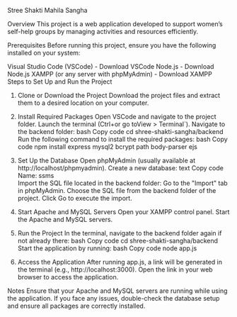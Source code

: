 Stree Shakti Mahila Sangha

Overview
This project is a web application developed to support women’s self-help groups by managing activities and resources efficiently.

Prerequisites
Before running this project, ensure you have the following installed on your system:

Visual Studio Code (VSCode) - Download VSCode
Node.js - Download Node.js
XAMPP (or any server with phpMyAdmin) - Download XAMPP
Steps to Set Up and Run the Project
1. Clone or Download the Project
Download the project files and extract them to a desired location on your computer.

2. Install Required Packages
Open VSCode and navigate to the project folder.
Launch the terminal (Ctrl+or go toView > Terminal`).
Navigate to the backend folder:
bash
Copy code
cd shree-shakti-sangha/backend  
Run the following command to install the required packages:
bash
Copy code
npm install express mysql2 bcrypt path body-parser ejs  

3. Set Up the Database
Open phpMyAdmin (usually available at http://localhost/phpmyadmin).
Create a new database:
text
Copy code
Name: ssms  
Import the SQL file located in the backend folder:
Go to the "Import" tab in phpMyAdmin.
Choose the SQL file from the backend folder of the project.
Click Go to execute the import.

4. Start Apache and MySQL Servers
Open your XAMPP control panel.
Start the Apache and MySQL servers.

5. Run the Project
In the terminal, navigate to the backend folder again if not already there:
bash
Copy code
cd shree-shakti-sangha/backend  
Start the application by running:
bash
Copy code
node app.js  

6. Access the Application
After running app.js, a link will be generated in the terminal (e.g., http://localhost:3000).
Open the link in your web browser to access the application.

Notes
Ensure that your Apache and MySQL servers are running while using the application.
If you face any issues, double-check the database setup and ensure all packages are correctly installed.
